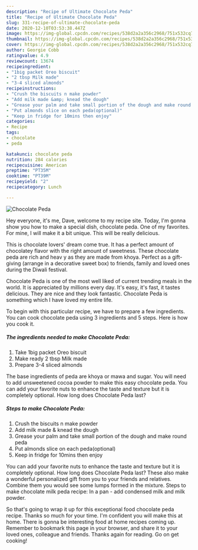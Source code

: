 ```yaml
---
description: "Recipe of Ultimate Chocolate Peda"
title: "Recipe of Ultimate Chocolate Peda"
slug: 331-recipe-of-ultimate-chocolate-peda
date: 2020-12-10T03:53:38.447Z
image: https://img-global.cpcdn.com/recipes/538d2a2a356c2968/751x532cq70/chocolate-peda-recipe-main-photo.jpg
thumbnail: https://img-global.cpcdn.com/recipes/538d2a2a356c2968/751x532cq70/chocolate-peda-recipe-main-photo.jpg
cover: https://img-global.cpcdn.com/recipes/538d2a2a356c2968/751x532cq70/chocolate-peda-recipe-main-photo.jpg
author: Georgie Cobb
ratingvalue: 4.9
reviewcount: 13674
recipeingredient:
- "1big packet Oreo biscuit"
- "2 tbsp Milk made"
- "3-4 sliced almonds"
recipeinstructions:
- "Crush the biscuits n make powder"
- "Add milk made &amp; knead the dough"
- "Grease your palm and take small portion of the dough and make round peda"
- "Put almonds slice on each peda(optional)"
- "Keep in fridge for 10mins then enjoy"
categories:
- Recipe
tags:
- chocolate
- peda

katakunci: chocolate peda 
nutrition: 284 calories
recipecuisine: American
preptime: "PT35M"
cooktime: "PT39M"
recipeyield: "2"
recipecategory: Lunch

---
```



![Chocolate Peda](https://img-global.cpcdn.com/recipes/538d2a2a356c2968/751x532cq70/chocolate-peda-recipe-main-photo.jpg)

Hey everyone, it's me, Dave, welcome to my recipe site. Today, I'm gonna show you how to make a special dish, chocolate peda. One of my favorites. For mine, I will make it a bit unique. This will be really delicious.

This is chocolate lovers&#39; dream come true. It has a perfect amount of chocolatey flavor with the right amount of sweetness. These chocolate peda are rich and heav y as they are made from khoya. Perfect as a gift-giving (arrange in a decorative sweet box) to friends, family and loved ones during the Diwali festival.

Chocolate Peda is one of the most well liked of current trending meals in the world. It is appreciated by millions every day. It's easy, it's fast, it tastes delicious. They are nice and they look fantastic. Chocolate Peda is something which I have loved my entire life.


To begin with this particular recipe, we have to prepare a few ingredients. You can cook chocolate peda using 3 ingredients and 5 steps. Here is how you cook it.

<!--inarticleads1-->

##### The ingredients needed to make Chocolate Peda:

1. Take 1big packet Oreo biscuit
1. Make ready 2 tbsp Milk made
1. Prepare 3-4 sliced almonds


The base ingredients of peda are khoya or mawa and sugar. You will need to add unsweetened cocoa powder to make this easy chocolate peda. You can add your favorite nuts to enhance the taste and texture but it is completely optional. How long does Chocolate Peda last? 

<!--inarticleads2-->

##### Steps to make Chocolate Peda:

1. Crush the biscuits n make powder
1. Add milk made &amp; knead the dough
1. Grease your palm and take small portion of the dough and make round peda
1. Put almonds slice on each peda(optional)
1. Keep in fridge for 10mins then enjoy


You can add your favorite nuts to enhance the taste and texture but it is completely optional. How long does Chocolate Peda last? These also make a wonderful personalized gift from you to your friends and relatives. Combine them you would see some lumps formed in the mixture. Steps to make chocolate milk peda recipe: In a pan - add condensed milk and milk powder. 

So that's going to wrap it up for this exceptional food chocolate peda recipe. Thanks so much for your time. I'm confident you will make this at home. There is gonna be interesting food at home recipes coming up. Remember to bookmark this page in your browser, and share it to your loved ones, colleague and friends. Thanks again for reading. Go on get cooking!
